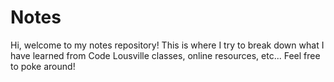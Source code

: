 # Notes

Hi, welcome to my notes repository! This is where I try to break down what I have learned from Code Lousville classes, online resources, etc... Feel free to poke around!

